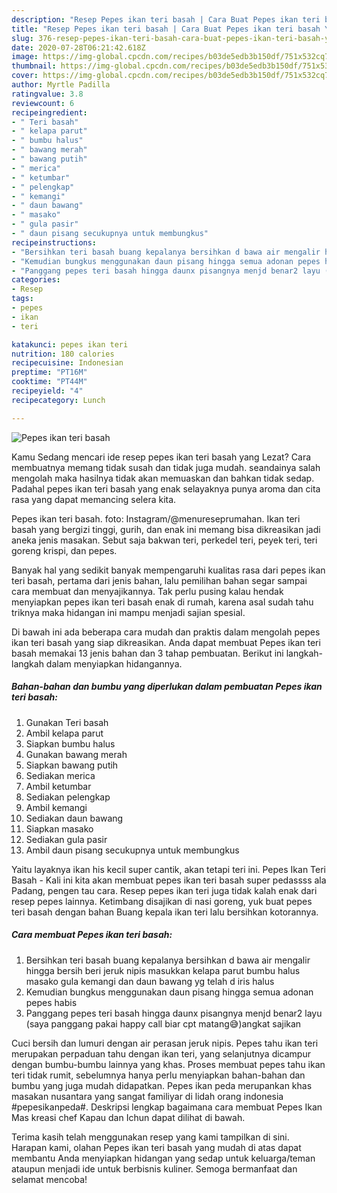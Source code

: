 ```yaml
---
description: "Resep Pepes ikan teri basah | Cara Buat Pepes ikan teri basah Yang Enak Banget"
title: "Resep Pepes ikan teri basah | Cara Buat Pepes ikan teri basah Yang Enak Banget"
slug: 376-resep-pepes-ikan-teri-basah-cara-buat-pepes-ikan-teri-basah-yang-enak-banget
date: 2020-07-28T06:21:42.618Z
image: https://img-global.cpcdn.com/recipes/b03de5edb3b150df/751x532cq70/pepes-ikan-teri-basah-foto-resep-utama.jpg
thumbnail: https://img-global.cpcdn.com/recipes/b03de5edb3b150df/751x532cq70/pepes-ikan-teri-basah-foto-resep-utama.jpg
cover: https://img-global.cpcdn.com/recipes/b03de5edb3b150df/751x532cq70/pepes-ikan-teri-basah-foto-resep-utama.jpg
author: Myrtle Padilla
ratingvalue: 3.8
reviewcount: 6
recipeingredient:
- " Teri basah"
- " kelapa parut"
- " bumbu halus"
- " bawang merah"
- " bawang putih"
- " merica"
- " ketumbar"
- " pelengkap"
- " kemangi"
- " daun bawang"
- " masako"
- " gula pasir"
- " daun pisang secukupnya untuk membungkus"
recipeinstructions:
- "Bersihkan teri basah buang kepalanya bersihkan d bawa air mengalir hingga bersih beri jeruk nipis masukkan kelapa parut bumbu halus masako gula kemangi dan daun bawang yg telah d iris halus"
- "Kemudian bungkus menggunakan daun pisang hingga semua adonan pepes habis"
- "Panggang pepes teri basah hingga daunx pisangnya menjd benar2 layu (saya panggang pakai happy call biar cpt matang😅)angkat sajikan"
categories:
- Resep
tags:
- pepes
- ikan
- teri

katakunci: pepes ikan teri 
nutrition: 180 calories
recipecuisine: Indonesian
preptime: "PT16M"
cooktime: "PT44M"
recipeyield: "4"
recipecategory: Lunch

---
```



![Pepes ikan teri basah](https://img-global.cpcdn.com/recipes/b03de5edb3b150df/751x532cq70/pepes-ikan-teri-basah-foto-resep-utama.jpg)

Kamu Sedang mencari ide resep pepes ikan teri basah yang Lezat? Cara membuatnya memang tidak susah dan tidak juga mudah. seandainya salah mengolah maka hasilnya tidak akan memuaskan dan bahkan tidak sedap. Padahal pepes ikan teri basah yang enak selayaknya punya aroma dan cita rasa yang dapat memancing selera kita.

Pepes ikan teri basah. foto: Instagram/@menureseprumahan. Ikan teri basah yang bergizi tinggi, gurih, dan enak ini memang bisa dikreasikan jadi aneka jenis masakan. Sebut saja bakwan teri, perkedel teri, peyek teri, teri goreng krispi, dan pepes.

Banyak hal yang sedikit banyak mempengaruhi kualitas rasa dari pepes ikan teri basah, pertama dari jenis bahan, lalu pemilihan bahan segar sampai cara membuat dan menyajikannya. Tak perlu pusing kalau hendak menyiapkan pepes ikan teri basah enak di rumah, karena asal sudah tahu triknya maka hidangan ini mampu menjadi sajian spesial.


Di bawah ini ada beberapa cara mudah dan praktis dalam mengolah pepes ikan teri basah yang siap dikreasikan. Anda dapat membuat Pepes ikan teri basah memakai 13 jenis bahan dan 3 tahap pembuatan. Berikut ini langkah-langkah dalam menyiapkan hidangannya.

<!--inarticleads1-->

##### Bahan-bahan dan bumbu yang diperlukan dalam pembuatan Pepes ikan teri basah:

1. Gunakan  Teri basah
1. Ambil  kelapa parut
1. Siapkan  bumbu halus
1. Gunakan  bawang merah
1. Siapkan  bawang putih
1. Sediakan  merica
1. Ambil  ketumbar
1. Sediakan  pelengkap
1. Ambil  kemangi
1. Sediakan  daun bawang
1. Siapkan  masako
1. Sediakan  gula pasir
1. Ambil  daun pisang secukupnya untuk membungkus


Yaitu layaknya ikan his kecil super cantik, akan tetapi teri ini. Pepes Ikan Teri Basah - Kali ini kita akan membuat pepes ikan teri basah super pedassss ala Padang, pengen tau cara. Resep pepes ikan teri juga tidak kalah enak dari resep pepes lainnya. Ketimbang disajikan di nasi goreng, yuk buat pepes teri basah dengan bahan Buang kepala ikan teri lalu bersihkan kotorannya. 

<!--inarticleads2-->

##### Cara membuat Pepes ikan teri basah:

1. Bersihkan teri basah buang kepalanya bersihkan d bawa air mengalir hingga bersih beri jeruk nipis masukkan kelapa parut bumbu halus masako gula kemangi dan daun bawang yg telah d iris halus
1. Kemudian bungkus menggunakan daun pisang hingga semua adonan pepes habis
1. Panggang pepes teri basah hingga daunx pisangnya menjd benar2 layu (saya panggang pakai happy call biar cpt matang😅)angkat sajikan


Cuci bersih dan lumuri dengan air perasan jeruk nipis. Pepes tahu ikan teri merupakan perpaduan tahu dengan ikan teri, yang selanjutnya dicampur dengan bumbu-bumbu lainnya yang khas. Proses membuat pepes tahu ikan teri tidak rumit, sebelumnya hanya perlu menyiapkan bahan-bahan dan bumbu yang juga mudah didapatkan. Pepes ikan peda merupankan khas masakan nusantara yang sangat familiyar di lidah orang indonesia #pepesikanpeda#. Deskripsi lengkap bagaimana cara membuat Pepes Ikan Mas kreasi chef Kapau dan Ichun dapat dilihat di bawah. 

Terima kasih telah menggunakan resep yang kami tampilkan di sini. Harapan kami, olahan Pepes ikan teri basah yang mudah di atas dapat membantu Anda menyiapkan hidangan yang sedap untuk keluarga/teman ataupun menjadi ide untuk berbisnis kuliner. Semoga bermanfaat dan selamat mencoba!
